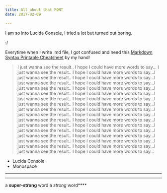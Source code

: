 ```yaml
---
title: All about that FONT
date: 2017-02-09

---
```


I am so into Lucida Console, I tried a lot but turned out boring.   

:/

Everytime when I write .md file, I got confused and need this [Markdown Syntax Printable Cheatsheet](http://packetlife.net/media/library/16/Markdown.pdf/) by my hand!

>I just wanna see the result.. I hope I could have more words to say... I just wanna see the result.. I hope I could have more words to say...I just wanna see the result.. I hope I could have more words to say...I just wanna see the result.. I hope I could have more words to say...I just wanna see the result.. I hope I could have more words to say...I just wanna see the result.. I hope I could have more words to say...I just wanna see the result.. I hope I could have more words to say...I just wanna see the result.. I hope I could have more words to say...I just wanna see the result.. I hope I could have more words to say...I just wanna see the result.. I hope I could have more words to say...I just wanna see the result.. I hope I could have more words to say...I just wanna see the result.. I hope I could have more words to say...I just wanna see the result.. I hope I could have more words to say...I just wanna see the result.. I hope I could have more words to say...I just wanna see the result.. I hope I could have more words to say...I just wanna see the result.. I hope I could have more words to say...I just wanna see the result.. I hope I could have more words to say...

* Lucida Console
* Monospace


* * * 
***
a **super-strong** word
a *strong* word****

